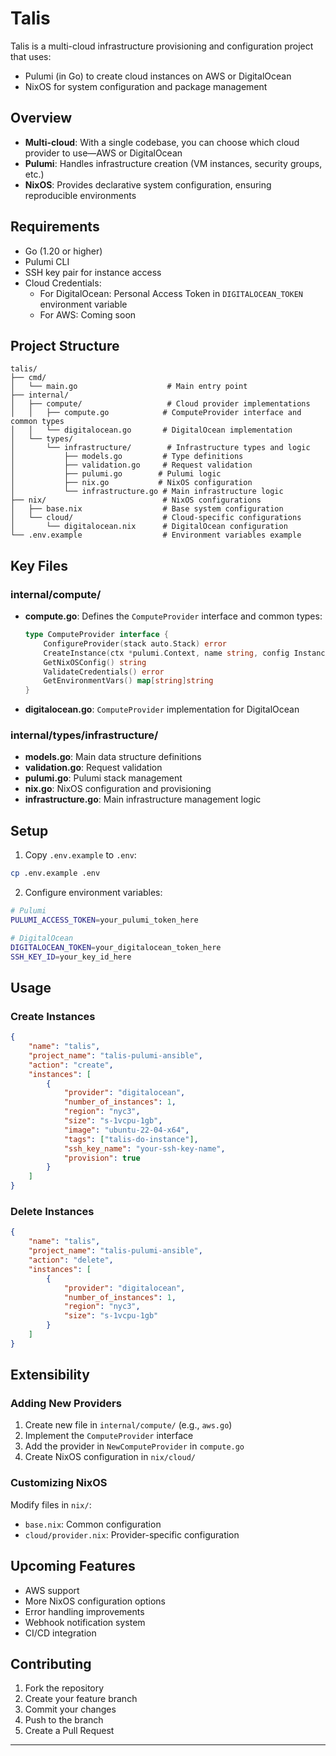 # Talis

Talis is a multi-cloud infrastructure provisioning and configuration project that uses:

- Pulumi (in Go) to create cloud instances on AWS or DigitalOcean
- NixOS for system configuration and package management

## Overview

- **Multi-cloud**: With a single codebase, you can choose which cloud provider to use—AWS or DigitalOcean
- **Pulumi**: Handles infrastructure creation (VM instances, security groups, etc.)
- **NixOS**: Provides declarative system configuration, ensuring reproducible environments

## Requirements

- Go (1.20 or higher)
- Pulumi CLI
- SSH key pair for instance access
- Cloud Credentials:
  - For DigitalOcean: Personal Access Token in `DIGITALOCEAN_TOKEN` environment variable
  - For AWS: Coming soon

## Project Structure

```
talis/
├── cmd/
│   └── main.go                    # Main entry point
├── internal/
│   ├── compute/                   # Cloud provider implementations
│   │   ├── compute.go            # ComputeProvider interface and common types
│   │   └── digitalocean.go       # DigitalOcean implementation
│   └── types/
│       └── infrastructure/        # Infrastructure types and logic
│           ├── models.go         # Type definitions
│           ├── validation.go     # Request validation
│           ├── pulumi.go        # Pulumi logic
│           ├── nix.go           # NixOS configuration
│           └── infrastructure.go # Main infrastructure logic
├── nix/                          # NixOS configurations
│   ├── base.nix                  # Base system configuration
│   └── cloud/                    # Cloud-specific configurations
│       └── digitalocean.nix      # DigitalOcean configuration
└── .env.example                  # Environment variables example
```

## Key Files

### internal/compute/
- **compute.go**: Defines the `ComputeProvider` interface and common types:
  ```go
  type ComputeProvider interface {
      ConfigureProvider(stack auto.Stack) error
      CreateInstance(ctx *pulumi.Context, name string, config InstanceConfig) (pulumi.Resource, error)
      GetNixOSConfig() string
      ValidateCredentials() error
      GetEnvironmentVars() map[string]string
  }
  ```
- **digitalocean.go**: `ComputeProvider` implementation for DigitalOcean

### internal/types/infrastructure/
- **models.go**: Main data structure definitions
- **validation.go**: Request validation
- **pulumi.go**: Pulumi stack management
- **nix.go**: NixOS configuration and provisioning
- **infrastructure.go**: Main infrastructure management logic

## Setup

1. Copy `.env.example` to `.env`:
```bash
cp .env.example .env
```

2. Configure environment variables:
```bash
# Pulumi
PULUMI_ACCESS_TOKEN=your_pulumi_token_here

# DigitalOcean
DIGITALOCEAN_TOKEN=your_digitalocean_token_here
SSH_KEY_ID=your_key_id_here
```

## Usage

### Create Instances

```json
{
    "name": "talis",
    "project_name": "talis-pulumi-ansible",
    "action": "create",
    "instances": [
        {
            "provider": "digitalocean",
            "number_of_instances": 1,
            "region": "nyc3",
            "size": "s-1vcpu-1gb",
            "image": "ubuntu-22-04-x64",
            "tags": ["talis-do-instance"],
            "ssh_key_name": "your-ssh-key-name",
            "provision": true
        }
    ]
}
```

### Delete Instances

```json
{
    "name": "talis",
    "project_name": "talis-pulumi-ansible",
    "action": "delete",
    "instances": [
        {
            "provider": "digitalocean",
            "number_of_instances": 1,
            "region": "nyc3",
            "size": "s-1vcpu-1gb"
        }
    ]
}
```

## Extensibility

### Adding New Providers

1. Create new file in `internal/compute/` (e.g., `aws.go`)
2. Implement the `ComputeProvider` interface
3. Add the provider in `NewComputeProvider` in `compute.go`
4. Create NixOS configuration in `nix/cloud/`

### Customizing NixOS

Modify files in `nix/`:
- `base.nix`: Common configuration
- `cloud/provider.nix`: Provider-specific configuration

## Upcoming Features

- AWS support
- More NixOS configuration options
- Error handling improvements
- Webhook notification system
- CI/CD integration

## Contributing

1. Fork the repository
2. Create your feature branch
3. Commit your changes
4. Push to the branch
5. Create a Pull Request

---
